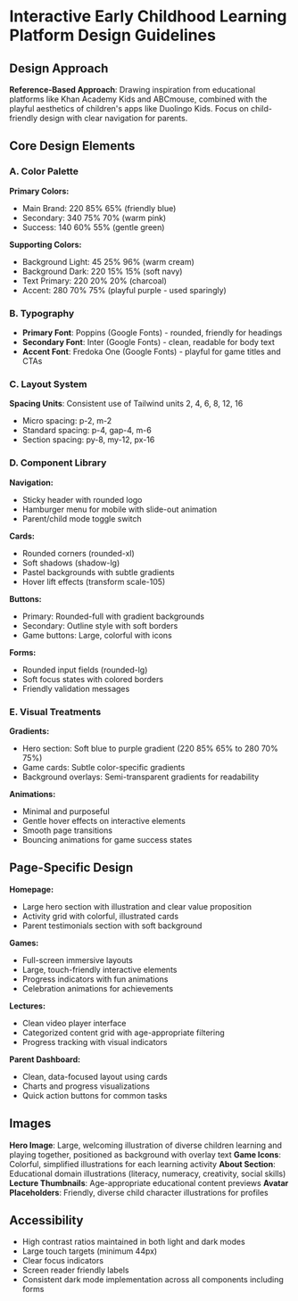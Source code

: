 # Interactive Early Childhood Learning Platform Design Guidelines

## Design Approach
**Reference-Based Approach**: Drawing inspiration from educational platforms like Khan Academy Kids and ABCmouse, combined with the playful aesthetics of children's apps like Duolingo Kids. Focus on child-friendly design with clear navigation for parents.

## Core Design Elements

### A. Color Palette
**Primary Colors:**
- Main Brand: 220 85% 65% (friendly blue)
- Secondary: 340 75% 70% (warm pink)
- Success: 140 60% 55% (gentle green)

**Supporting Colors:**
- Background Light: 45 25% 96% (warm cream)
- Background Dark: 220 15% 15% (soft navy)
- Text Primary: 220 20% 20% (charcoal)
- Accent: 280 70% 75% (playful purple - used sparingly)

### B. Typography
- **Primary Font**: Poppins (Google Fonts) - rounded, friendly for headings
- **Secondary Font**: Inter (Google Fonts) - clean, readable for body text
- **Accent Font**: Fredoka One (Google Fonts) - playful for game titles and CTAs

### C. Layout System
**Spacing Units**: Consistent use of Tailwind units 2, 4, 6, 8, 12, 16
- Micro spacing: p-2, m-2
- Standard spacing: p-4, gap-4, m-6
- Section spacing: py-8, my-12, px-16

### D. Component Library

**Navigation:**
- Sticky header with rounded logo
- Hamburger menu for mobile with slide-out animation
- Parent/child mode toggle switch

**Cards:**
- Rounded corners (rounded-xl)
- Soft shadows (shadow-lg)
- Pastel backgrounds with subtle gradients
- Hover lift effects (transform scale-105)

**Buttons:**
- Primary: Rounded-full with gradient backgrounds
- Secondary: Outline style with soft borders
- Game buttons: Large, colorful with icons

**Forms:**
- Rounded input fields (rounded-lg)
- Soft focus states with colored borders
- Friendly validation messages

### E. Visual Treatments

**Gradients:**
- Hero section: Soft blue to purple gradient (220 85% 65% to 280 70% 75%)
- Game cards: Subtle color-specific gradients
- Background overlays: Semi-transparent gradients for readability

**Animations:**
- Minimal and purposeful
- Gentle hover effects on interactive elements
- Smooth page transitions
- Bouncing animations for game success states

## Page-Specific Design

**Homepage:**
- Large hero section with illustration and clear value proposition
- Activity grid with colorful, illustrated cards
- Parent testimonials section with soft background

**Games:**
- Full-screen immersive layouts
- Large, touch-friendly interactive elements
- Progress indicators with fun animations
- Celebration animations for achievements

**Lectures:**
- Clean video player interface
- Categorized content grid with age-appropriate filtering
- Progress tracking with visual indicators

**Parent Dashboard:**
- Clean, data-focused layout using cards
- Charts and progress visualizations
- Quick action buttons for common tasks

## Images
**Hero Image**: Large, welcoming illustration of diverse children learning and playing together, positioned as background with overlay text
**Game Icons**: Colorful, simplified illustrations for each learning activity
**About Section**: Educational domain illustrations (literacy, numeracy, creativity, social skills)
**Lecture Thumbnails**: Age-appropriate educational content previews
**Avatar Placeholders**: Friendly, diverse child character illustrations for profiles

## Accessibility
- High contrast ratios maintained in both light and dark modes
- Large touch targets (minimum 44px)
- Clear focus indicators
- Screen reader friendly labels
- Consistent dark mode implementation across all components including forms